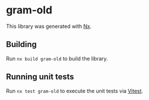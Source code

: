 # gram-old

This library was generated with [Nx](https://nx.dev).

## Building

Run `nx build gram-old` to build the library.

## Running unit tests

Run `nx test gram-old` to execute the unit tests via [Vitest](https://vitest.dev/).
